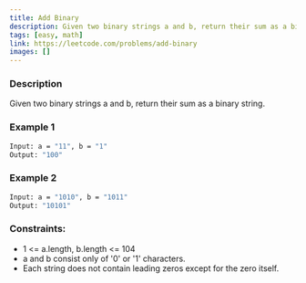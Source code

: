```yaml
---
title: Add Binary
description: Given two binary strings a and b, return their sum as a binary string.
tags: [easy, math]
link: https://leetcode.com/problems/add-binary
images: []
---
```


### Description

Given two binary strings a and b, return their sum as a binary string.

### Example 1

```bash
Input: a = "11", b = "1"
Output: "100"
```

### Example 2

```bash
Input: a = "1010", b = "1011"
Output: "10101"
```

### Constraints:

- 1 <= a.length, b.length <= 104
- a and b consist only of '0' or '1' characters.
- Each string does not contain leading zeros except for the zero itself.